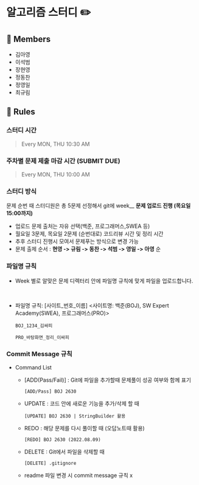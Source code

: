 # 알고리즘 스터디 ✏️
## 👥 Members
- 김아영
- 이석범
- 장현영
- 정동찬
- 정영일
- 최규림



## 👋 Rules 
### 스터디 시간 
> Every MON, THU 10:30 AM

### 주차별 문제 제출 마감 시간 (SUBMIT DUE)
> Every MON, THU 10:00 AM

### 스터디 방식

문제 순번 때 스터디원은 총 5문제 선정해서 git에 week__ **문제 업로드 진행 (목요일 15:00까지)**

- 업로드 문제 출처는 자유 선택(백준, 프로그래머스,SWEA 등)
- 월요일 3문제, 목요일 2문제 (순번대로) 코드리뷰 시간 및 정리 시간
- 추후 스터디 진행시 모여서 문제푸는 방식으로 변경 가능
- 문제 출제 순서 : **현영 -> 규림 -> 동찬 -> 석범 -> 영일 -> 아영** 순 
### 파일명 규칙
- Week 별로 알맞은 문제 디렉터리 안에 파일명 규칙에 맞게 파일을 업로드합니다.
<br>

- 파일명 규칙: [사이트_번호_이름] <사이트명: 백준(BOJ), SW Expert Academy(SWEA), 프로그래머스(PRO)>


    ```
    BOJ_1234_김싸피
    ```
    ```
    PRO_바탕화면_정리_이싸피
    ```

### Commit Message 규칙

- Command List
  - [ADD(Pass/Fail)] : Git에 파일을 추가할때 문제풀이 성공 여부와 함께 표기
  

      ```
      [ADD/Pass] BOJ 2630
      ```
  - UPDATE : 코드 안에 새로운 기능을 추가/삭제 할 때
  

      ```
      [UPDATE] BOJ 2630 | StringBuilder 활용
      ```
  - REDO : 해당 문제를 다시 풀이할 때 (오답노트때 활용)
  

      ```
      [REDO] BOJ 2630 (2022.08.09)
      ```

  - DELETE : Git에서 파일을 삭제할 때
  

      ```
      [DELETE] .gitignore
      ```
  - readme 파일 변경 시 commit message 규칙 x

